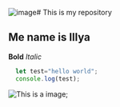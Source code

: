 ![image](https://github.com/MrKopchick/Repository/assets/145700600/9a8e754c-58fb-400b-9e70-a8bd5c0c4a6f)# This is my repository
## Me name is Illya 

**Bold**
*Italic*

```javascript
  let test="hello world";
  console.log(test);
```
![This is a image](https://thegraphicsfairy.com/wp-content/uploads/2015/07/Natural-History-Fish-Image-GraphicsFairy.jpg);
  
